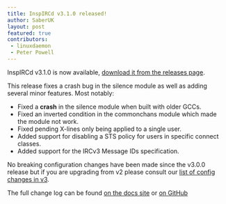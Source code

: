 ```yaml
---
title: InspIRCd v3.1.0 released!
author: SaberUK
layout: post
featured: true
contributors:
 - linuxdaemon
 - Peter Powell
---
```


InspIRCd v3.1.0 is now available, [download it from the releases page](https://github.com/inspircd/inspircd/releases).

This release fixes a crash bug in the silence module as well as adding several minor features. Most notably:

- Fixed a **crash** in the silence module when built with older GCCs.
- Fixed an inverted condition in the commonchans module which made the module not work.
- Fixed pending X-lines only being applied to a single user.
- Added support for disabling a STS policy for users in specific connect classes.
- Added support for the IRCv3 Message IDs specification.

No breaking configuration changes have been made since the v3.0.0 release but if you are upgrading from v2 please consult our [list of config changes in v3](https://docs.inspircd.org/3/configuration-changes).

<!--more-->

The full change log can be found [on the docs site](https://docs.inspircd.org/3/change-log/#inspircd-310) or [on GitHub](https://github.com/inspircd/inspircd/compare/v3.0.1...v3.1.0)
